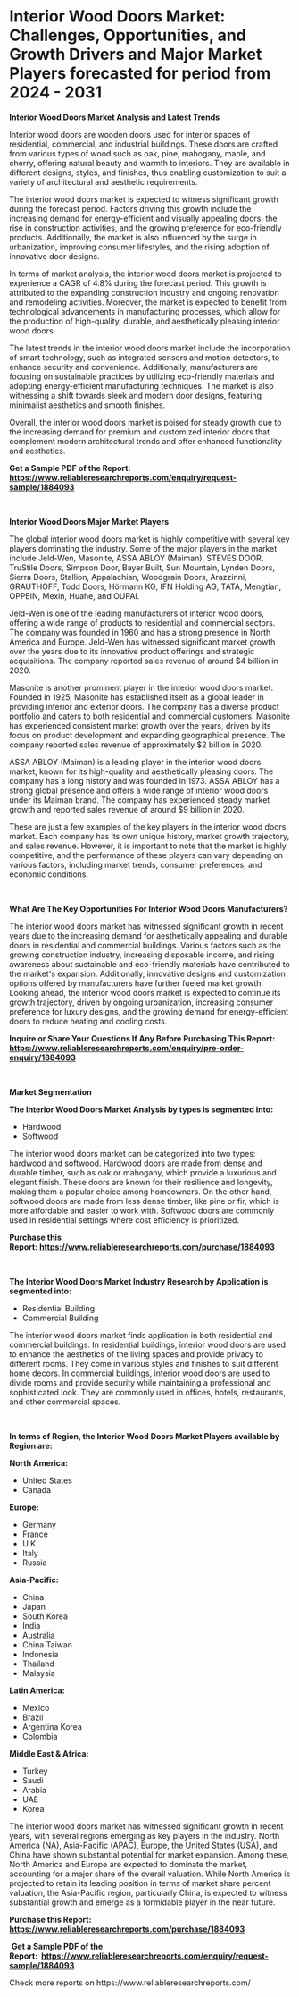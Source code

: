 <p><h1>Interior Wood Doors Market: Challenges, Opportunities, and Growth Drivers and Major Market Players forecasted for period from 2024 - 2031</h1></p><p><strong>Interior Wood Doors Market Analysis and Latest Trends</strong></p>
<p><p>Interior wood doors are wooden doors used for interior spaces of residential, commercial, and industrial buildings. These doors are crafted from various types of wood such as oak, pine, mahogany, maple, and cherry, offering natural beauty and warmth to interiors. They are available in different designs, styles, and finishes, thus enabling customization to suit a variety of architectural and aesthetic requirements.</p><p>The interior wood doors market is expected to witness significant growth during the forecast period. Factors driving this growth include the increasing demand for energy-efficient and visually appealing doors, the rise in construction activities, and the growing preference for eco-friendly products. Additionally, the market is also influenced by the surge in urbanization, improving consumer lifestyles, and the rising adoption of innovative door designs. </p><p>In terms of market analysis, the interior wood doors market is projected to experience a CAGR of 4.8% during the forecast period. This growth is attributed to the expanding construction industry and ongoing renovation and remodeling activities. Moreover, the market is expected to benefit from technological advancements in manufacturing processes, which allow for the production of high-quality, durable, and aesthetically pleasing interior wood doors.</p><p>The latest trends in the interior wood doors market include the incorporation of smart technology, such as integrated sensors and motion detectors, to enhance security and convenience. Additionally, manufacturers are focusing on sustainable practices by utilizing eco-friendly materials and adopting energy-efficient manufacturing techniques. The market is also witnessing a shift towards sleek and modern door designs, featuring minimalist aesthetics and smooth finishes.</p><p>Overall, the interior wood doors market is poised for steady growth due to the increasing demand for premium and customized interior doors that complement modern architectural trends and offer enhanced functionality and aesthetics.</p></p>
<p><strong>Get a Sample PDF of the Report:&nbsp; <a href="https://www.reliableresearchreports.com/enquiry/request-sample/1884093">https://www.reliableresearchreports.com/enquiry/request-sample/1884093</a></strong></p>
<p>&nbsp;</p>
<p><strong>Interior Wood Doors Major Market Players</strong></p>
<p><p>The global interior wood doors market is highly competitive with several key players dominating the industry. Some of the major players in the market include Jeld-Wen, Masonite, ASSA ABLOY (Maiman), STEVES DOOR, TruStile Doors, Simpson Door, Bayer Built, Sun Mountain, Lynden Doors, Sierra Doors, Stallion, Appalachian, Woodgrain Doors, Arazzinni, GRAUTHOFF, Todd Doors, Hörmann KG, IFN Holding AG, TATA, Mengtian, OPPEIN, Mexin, Huahe, and OUPAI.</p><p>Jeld-Wen is one of the leading manufacturers of interior wood doors, offering a wide range of products to residential and commercial sectors. The company was founded in 1960 and has a strong presence in North America and Europe. Jeld-Wen has witnessed significant market growth over the years due to its innovative product offerings and strategic acquisitions. The company reported sales revenue of around $4 billion in 2020.</p><p>Masonite is another prominent player in the interior wood doors market. Founded in 1925, Masonite has established itself as a global leader in providing interior and exterior doors. The company has a diverse product portfolio and caters to both residential and commercial customers. Masonite has experienced consistent market growth over the years, driven by its focus on product development and expanding geographical presence. The company reported sales revenue of approximately $2 billion in 2020.</p><p>ASSA ABLOY (Maiman) is a leading player in the interior wood doors market, known for its high-quality and aesthetically pleasing doors. The company has a long history and was founded in 1973. ASSA ABLOY has a strong global presence and offers a wide range of interior wood doors under its Maiman brand. The company has experienced steady market growth and reported sales revenue of around $9 billion in 2020.</p><p>These are just a few examples of the key players in the interior wood doors market. Each company has its own unique history, market growth trajectory, and sales revenue. However, it is important to note that the market is highly competitive, and the performance of these players can vary depending on various factors, including market trends, consumer preferences, and economic conditions.</p></p>
<p>&nbsp;</p>
<p><strong>What Are The Key Opportunities For Interior Wood Doors Manufacturers?</strong></p>
<p><p>The interior wood doors market has witnessed significant growth in recent years due to the increasing demand for aesthetically appealing and durable doors in residential and commercial buildings. Various factors such as the growing construction industry, increasing disposable income, and rising awareness about sustainable and eco-friendly materials have contributed to the market's expansion. Additionally, innovative designs and customization options offered by manufacturers have further fueled market growth. Looking ahead, the interior wood doors market is expected to continue its growth trajectory, driven by ongoing urbanization, increasing consumer preference for luxury designs, and the growing demand for energy-efficient doors to reduce heating and cooling costs.</p></p>
<p><strong>Inquire or Share Your Questions If Any Before Purchasing This Report: <a href="https://www.reliableresearchreports.com/enquiry/pre-order-enquiry/1884093">https://www.reliableresearchreports.com/enquiry/pre-order-enquiry/1884093</a></strong></p>
<p>&nbsp;</p>
<p><strong>Market Segmentation</strong></p>
<p><strong>The Interior Wood Doors Market Analysis by types is segmented into:</strong></p>
<p><ul><li>Hardwood</li><li>Softwood</li></ul></p>
<p><p>The interior wood doors market can be categorized into two types: hardwood and softwood. Hardwood doors are made from dense and durable timber, such as oak or mahogany, which provide a luxurious and elegant finish. These doors are known for their resilience and longevity, making them a popular choice among homeowners. On the other hand, softwood doors are made from less dense timber, like pine or fir, which is more affordable and easier to work with. Softwood doors are commonly used in residential settings where cost efficiency is prioritized.</p></p>
<p><strong>Purchase this Report:&nbsp;<a href="https://www.reliableresearchreports.com/purchase/1884093">https://www.reliableresearchreports.com/purchase/1884093</a></strong></p>
<p>&nbsp;</p>
<p><strong>The Interior Wood Doors Market Industry Research by Application is segmented into:</strong></p>
<p><ul><li>Residential Building</li><li>Commercial Building</li></ul></p>
<p><p>The interior wood doors market finds application in both residential and commercial buildings. In residential buildings, interior wood doors are used to enhance the aesthetics of the living spaces and provide privacy to different rooms. They come in various styles and finishes to suit different home decors. In commercial buildings, interior wood doors are used to divide rooms and provide security while maintaining a professional and sophisticated look. They are commonly used in offices, hotels, restaurants, and other commercial spaces.</p></p>
<p>&nbsp;</p>
<p><strong>In terms of Region, the Interior Wood Doors Market Players available by Region are:</strong></p>
<p>
    <p> <strong> North America: </strong>
        <ul>
            <li>United States</li>
            <li>Canada</li>
        </ul>
        </p> 
    <p> <strong> Europe: </strong>
        <ul>
            <li>Germany</li>
            <li>France</li>
            <li>U.K.</li>
            <li>Italy</li>
            <li>Russia</li>
        </ul>
        </p> 
    <p> <strong> Asia-Pacific: </strong>
        <ul>
            <li>China</li>
            <li>Japan</li>
            <li>South Korea</li>
            <li>India</li>
            <li>Australia</li>
            <li>China Taiwan</li>
            <li>Indonesia</li>
            <li>Thailand</li>
            <li>Malaysia</li>
        </ul>
        </p> 
    <p> <strong> Latin America: </strong>
        <ul>
            <li>Mexico</li>
            <li>Brazil</li>
            <li>Argentina Korea</li>
            <li>Colombia</li>
        </ul>
        </p> 
    <p> <strong> Middle East & Africa: </strong>
        <ul>
            <li>Turkey</li>
            <li>Saudi</li>
            <li>Arabia</li>
            <li>UAE</li>
            <li>Korea</li>
        </ul>
    </p>
    </p>
<p><p>The interior wood doors market has witnessed significant growth in recent years, with several regions emerging as key players in the industry. North America (NA), Asia-Pacific (APAC), Europe, the United States (USA), and China have shown substantial potential for market expansion. Among these, North America and Europe are expected to dominate the market, accounting for a major share of the overall valuation. While North America is projected to retain its leading position in terms of market share percent valuation, the Asia-Pacific region, particularly China, is expected to witness substantial growth and emerge as a formidable player in the near future.</p></p>
<p><strong>Purchase this Report: <a href="https://www.reliableresearchreports.com/purchase/1884093">https://www.reliableresearchreports.com/purchase/1884093</a></strong></p>
<p>&nbsp;<strong>Get a Sample PDF of the Report:&nbsp;&nbsp;<a href="https://www.reliableresearchreports.com/enquiry/request-sample/1884093">https://www.reliableresearchreports.com/enquiry/request-sample/1884093</a></strong></p>
<p><strong></strong></p>
<p>Check more reports on https://www.reliableresearchreports.com/</p>